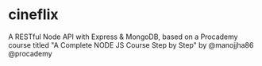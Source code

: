 # cineflix

A RESTful Node API with Express &amp; MongoDB, based on a Procademy course titled "A Complete NODE JS Course Step by Step" by @manojjha86 @procademy
